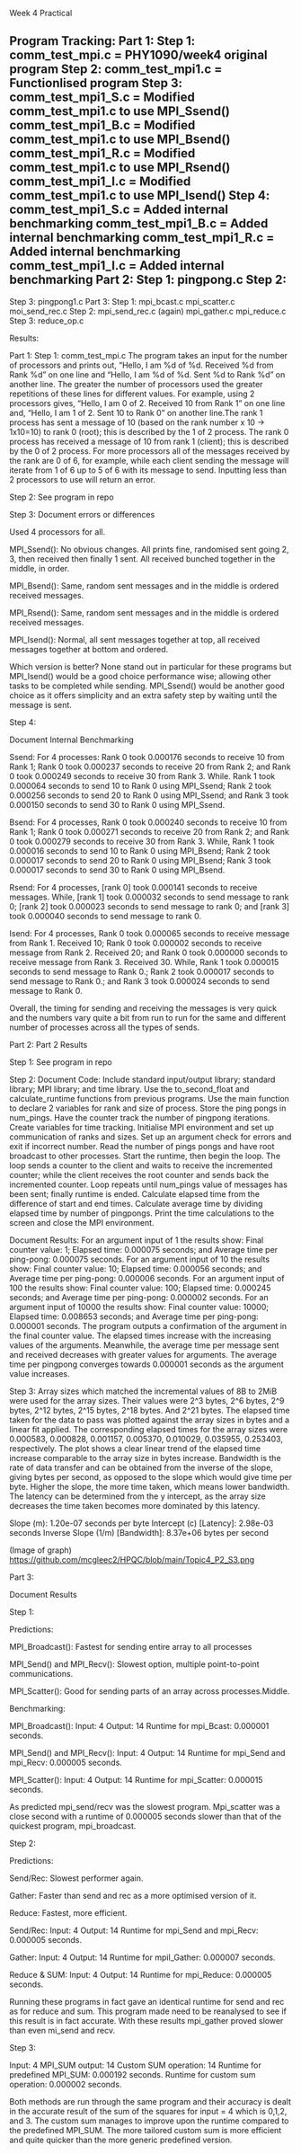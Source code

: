 Week 4 Practical

Program Tracking:
Part 1:
Step 1:
comm_test_mpi.c = PHY1090/week4 original program
Step 2:
comm_test_mpi1.c = Functionlised program
Step 3:
comm_test_mpi1_S.c = Modified comm_test_mpi1.c to use MPI_Ssend()
comm_test_mpi1_B.c = Modified comm_test_mpi1.c to use MPI_Bsend()
comm_test_mpi1_R.c = Modified comm_test_mpi1.c to use MPI_Rsend()
comm_test_mpi1_I.c = Modified comm_test_mpi1.c to use MPI_Isend()
Step 4:
comm_test_mpi1_S.c = Added internal benchmarking
comm_test_mpi1_B.c = Added internal benchmarking
comm_test_mpi1_R.c = Added internal benchmarking
comm_test_mpi1_I.c = Added internal benchmarking
Part 2:
Step 1:
pingpong.c
Step 2:
---
Step 3:
pingpong1.c
Part 3:
Step 1:
mpi_bcast.c
mpi_scatter.c
moi_send_rec.c
Step 2:
mpi_send_rec.c (again)
mpi_gather.c
mpi_reduce.c
Step 3:
reduce_op.c





Results:

Part 1:
Step 1:
comm_test_mpi.c
The program takes an input for the number of processors and prints out, “Hello, I am %d of %d. Received %d from Rank %d” on one line and “Hello, I am %d of %d. Sent %d to Rank %d” on another line. The greater the number of processors used the greater repetitions of these lines for different values. For example, using 2 processors gives,  “Hello, I am 0 of 2. Received 10 from Rank 1” on one line and, “Hello, I am 1 of 2. Sent 10 to Rank 0” on another line.The rank 1 process has sent a message of 10 (based on the rank number x 10 → 1x10=10) to rank 0 (root); this is described by the 1 of 2 process. The rank 0 process has received a message of 10 from rank 1 (client); this is described by the 0 of 2 process. For more processors all of the messages received by the rank are 0 of 6, for example, while each client sending the message will iterate from 1 of 6 up to 5 of 6 with its message to send. Inputting less than 2 processors to use will return an error.


Step 2:
See program in repo


Step 3:
Document errors or differences

Used 4 processors for all.

MPI_Ssend():
No obvious changes. All prints fine, randomised sent going 2, 3, then received then finally 1 sent. All received bunched together in the middle, in order. 

MPI_Bsend():
Same, random sent messages and in the middle is ordered received messages. 

MPI_Rsend():
Same, random sent messages and in the middle is ordered received messages.

MPI_Isend():
Normal, all sent messages together at top, all received messages together at bottom and ordered.

Which version is better?
None stand out in particular for these programs but MPI_Isend() would be a good choice performance wise; allowing other tasks to be completed while sending. MPI_Ssend() would be another good choice as it offers simplicity and an extra safety step by waiting until the message is sent. 


Step 4:

Document Internal Benchmarking

Ssend:
For 4 processes: Rank 0 took 0.000176 seconds to receive 10 from Rank 1; Rank 0 took 0.000237 seconds to receive 20 from Rank 2; and Rank 0 took 0.000249 seconds to receive 30 from Rank 3. While. Rank 1 took 0.000064 seconds to send 10 to Rank 0 using MPI_Ssend; Rank 2 took 0.000256 seconds to send 20 to Rank 0 using MPI_Ssend; and Rank 3 took 0.000150 seconds to send 30 to Rank 0 using MPI_Ssend.

Bsend:
For 4 processes, Rank 0 took 0.000240 seconds to receive 10 from Rank 1; Rank 0 took 0.000271 seconds to receive 20 from Rank 2; and Rank 0 took 0.000279 seconds to receive 30 from Rank 3. While, Rank 1 took 0.000016 seconds to send 10 to Rank 0 using MPI_Bsend; Rank 2 took 0.000017 seconds to send 20 to Rank 0 using MPI_Bsend; Rank 3 took 0.000017 seconds to send 30 to Rank 0 using MPI_Bsend. 

Rsend:
For 4 processes, [rank 0] took 0.000141 seconds to receive messages. While, [rank 1] took 0.000032 seconds to send message to rank 0; [rank 2] took 0.000023 seconds to send message to rank 0; and [rank 3] took 0.000040 seconds to send message to rank 0.

Isend:
For 4 processes, Rank 0 took 0.000065 seconds to receive message from Rank 1. Received 10; Rank 0 took 0.000002 seconds to receive message from Rank 2. Received 20; and Rank 0 took 0.000000 seconds to receive message from Rank 3. Received 30. While, Rank 1 took 0.000015 seconds to send message to Rank 0.; Rank 2 took 0.000017 seconds to send message to Rank 0.; and Rank 3 took 0.000024 seconds to send message to Rank 0.

Overall, the timing for sending and receiving the messages is very quick and the numbers vary quite a bit from run to run for the same and different number of processes across all the types of sends.



Part 2:
Part 2 Results

Step 1:
See program in repo

Step 2:
Document Code:
Include standard input/output library; standard library; MPI library; and time library. Use the to_second_float and calculate_runtime functions from previous programs. Use the main function to declare 2 variables for rank and size of process. Store the ping pongs in num_pings. Have the counter track the number of pingpong iterations. Create variables for time tracking. Initialise MPI environment and set up communication of ranks and sizes. Set up an argument check for errors and exit if incorrect number. Read the number of pings pongs and have root broadcast to other processes. Start the runtime, then begin the loop. The loop sends a counter to the client and waits to receive the incremented counter; while the client receives the root counter and sends back the incremented counter. Loop repeats until num_pings value of messages has been sent; finally runtime is ended. Calculate elapsed time from the difference of start and end times. Calculate average time by dividing elapsed time by number of pingpongs. Print the time calculations to the screen and close the MPI environment.

Document Results:
For an argument input of 1 the results show: Final counter value: 1; Elapsed time: 0.000075 seconds; and Average time per ping-pong: 0.000075 seconds. For an argument input of 10 the results show: Final counter value: 10; Elapsed time: 0.000056 seconds; and Average time per ping-pong: 0.000006 seconds. For an argument input of 100 the results show: Final counter value: 100; Elapsed time: 0.000245 seconds; and Average time per ping-pong: 0.000002 seconds. For an argument input of 10000 the results show: Final counter value: 10000; Elapsed time: 0.008653 seconds; and Average time per ping-pong: 0.000001 seconds. The program outputs a confirmation of the argument in the final counter value. The elapsed times increase with the increasing values of the arguments. Meanwhile, the average time per message sent and received decreases with greater values for arguments. The average time per pingpong converges towards 0.000001 seconds as the argument value increases.


Step 3:
Array sizes which matched the incremental values of 8B to 2MiB were used for the array sizes. Their values were 2^3 bytes, 2^6 bytes, 2^9 bytes, 2^12 bytes, 2^15 bytes, 2^18 bytes. And 2^21 bytes. The elapsed time taken for the data to pass was plotted against the array sizes in bytes and a linear fit applied. The corresponding elapsed times for the array sizes were 0.000583, 0.000828, 0.001157, 0.005370,  0.010029,  0.035955, 0.253403, respectively. The plot shows a clear linear trend of the elapsed time increase comparable to the array size in bytes increase. Bandwidth is the rate of data transfer and can be obtained from the inverse of the slope, giving bytes per second, as opposed to the slope which would give time per byte. Higher the slope, the more time taken, which means lower bandwidth. The latency can be determined from the y intercept, as the array size decreases the time taken becomes more dominated by this latency. 

Slope (m): 1.20e-07 seconds per byte
Intercept (c) [Latency]: 2.98e-03 seconds
Inverse Slope (1/m) [Bandwidth]: 8.37e+06 bytes per second

(Image of graph)
https://github.com/mcgleec2/HPQC/blob/main/Topic4_P2_S3.png



Part 3: 

Document Results

Step 1:

Predictions:

MPI_Broadcast(): Fastest for sending entire array to all processes

MPI_Send() and MPI_Recv(): Slowest option, multiple point-to-point communications.

MPI_Scatter(): Good for sending parts of an array across processes.Middle.


Benchmarking: 

MPI_Broadcast(): 
Input: 4
Output: 14
Runtime for mpi_Bcast: 0.000001 seconds.

MPI_Send() and MPI_Recv(): 
Input: 4
Output: 14
Runtime for mpi_Send and mpi_Recv: 0.000005 seconds.

MPI_Scatter(): 
Input: 4
Output: 14
Runtime for mpi_Scatter: 0.000015 seconds.


As predicted mpi_send/recv was the slowest program. Mpi_scatter was a close second with a runtime of 0.000005 seconds slower than that of the quickest program, mpi_broadcast.


Step  2:

Predictions:

Send/Rec: Slowest performer again.

Gather: Faster than send and rec as a more optimised version of it.

Reduce: Fastest, more efficient.


Send/Rec:
Input: 4
Output: 14
Runtime for mpi_Send and mpi_Recv: 0.000005 seconds.


Gather: 
Input: 4
Output: 14
Runtime for mpiI_Gather: 0.000007 seconds.


Reduce & SUM:
Input: 4
Output: 14
Runtime for mpi_Reduce: 0.000005 seconds.


Running these programs in fact gave an identical runtime for send and rec as for reduce and sum. This program made need to be reanalysed to see if this result is in fact accurate. With these results mpi_gather proved slower than even mi_send and recv. 


Step 3:

Input: 4
MPI_SUM output: 14
Custom SUM operation: 14
Runtime for predefined MPI_SUM: 0.000192 seconds.
Runtime for custom sum operation: 0.000002 seconds.

Both methods are run through the same program and their accuracy is dealt in the accurate result of the sum of the squares for input = 4 which is 0,1,2, and 3. The custom sum manages to improve upon the runtime compared to the predefined MPI_SUM. The more tailored custom sum is more efficient and quite quicker than the more generic predefined version.



